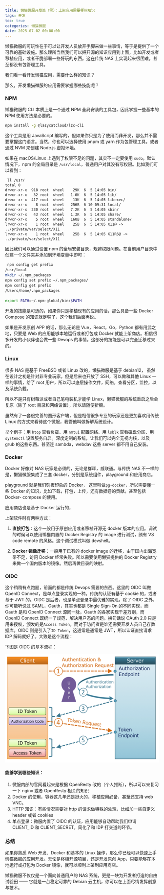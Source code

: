 ```yaml
---
title: 懒猫微服开发篇（零）：上架应用需要哪些知识
tags: 开发
toc: true
categories: 懒猫微服
date: 2025-07-02 00:00:00
---
```


懒猫微服的可玩性在于可以让开发人员放开手脚来做一些事情，等于是提供了一个可靠的基础设施。那么理所当然我们可以把开源的知识应用到上面，比如开发或者移植应用，或者干脆部署一些好玩的东西。这在传统 NAS 上实现起来很困难，甚至都没有包管理工具。

我们看一看开发懒猫应用，需要什么样的知识？

那么，开发懒猫微服的应用需要掌握哪些技能呢？

### NPM

懒猫微服的 CLI 本质上是一个通过 NPM 全局安装的工具包，因此掌握一些基本的 NPM 使用方法是必要的。

```bash
npm install -g @lazycatcloud/lzc-cli
```

<!-- more -->

这个工具是用 JavaScript 编写的，但如果你只是为了使用而非开发，那么并不需要掌握这门语言。当然，你也可以选择使用 pnpm 或 yarn 作为包管理工具，或者通过 NVM 来创建 Node.js 虚拟环境。

如果在 macOS/Linux 上遇到了权限不足的问题，其实不一定要使用 `sudo`。默认情况下，npm 的全局目录是 `/usr/local`，普通用户对其没有写权限。比如我们可以看到：

```
 ll /usr/
total 0
drwxr-xr-x  918 root  wheel    29K  6  5 14:05 bin/
drwxr-xr-x   32 root  wheel   1.0K  6  5 14:05 lib/
drwxr-xr-x  417 root  wheel    13K  6  5 14:05 libexec/
drwxr-xr-x    8 root  wheel   256B  6 10 09:31 local/
drwxr-xr-x  230 root  wheel   7.2K  6  5 14:05 sbin/
drwxr-xr-x   43 root  wheel   1.3K  6  5 14:05 share/
drwxr-xr-x    5 root  wheel   160B  6  5 14:05 standalone/
lrwxr-xr-x    1 root  wheel    25B  6  5 14:05 X11@ -> ../private/var/select/X11
lrwxr-xr-x    1 root  wheel    25B  6  5 14:05 X11R6@ -> ../private/var/select/X11
```

因此我们可以通过设置 npm 的全局安装目录，规避权限问题。在当前用户目录中创建一个文件夹并添加到环境变量中即可：

```bash
 npm config get prefix
/usr/local
mkdir ~/.npm_packages
npm config set prefix ~/.npm_packages/
npm config get prefix
/Users/home/.npm_packages

export PATH=~/.npm-global/bin:$PATH
```

开发的技能是可选的，如果你只是移植现有的应用的话，那么具备一些 Docker Compose 的知识就足够了，这个我们后面再说。

如果是开发原创 APP 的话，那么无论是 Vue，React，Go，Python 都有用武之地，只要是 Web 的应用能够本地运行或者打包成 Docker 就能上架商店。相信很多开发的小伙伴也会做一些 Devops 的事情，这部分的技能是可以完全迁移过来的。

### Linux

很多 NAS 是基于 FreeBSD 或者 Linux 改的，懒猫微服是基于 debian12， 虽然在设计之初是针对非专业玩家。但是后来也开放了 SSH，可以做和其他 Linux 一样的事情，给了 root 用户，所以可以底层操作文件，网络，查看分区，监控，以及系统负载。

所以不是只有树莓派或者自己笔电装机才能学 Linux，懒猫微服的系统重启之后会复原（除了 root 目录和网络设置），所以请随便折腾。

虽然有了一套很完善的图形客户端，但是相信很多专业的玩家还是更加喜欢用传统 Linux 的方式来看待这个微服，我管他叫做拆解系统设计。

举个例子：用 `htop` 查看负载、用 `nmtui` 配置网络、用 `lsblk` 查看磁盘分区、用 `systemctl` 设置服务自启。深度定制的系统，让我们可以完全无视内核，以及 grub 的这些东西。甚至连 sambda，webdav 这些 server 都不用自己安装。

### Docker

Docker 好像对 NAS 玩家是必须的，无论是群晖，威联通。与传统 NAS 不一样的是，懒猫微服集成了三套 docker，分别是系统组件，playground 和应用商店。

playground 就是我们刻板印象的 Docker， 这里叫做`pg-docker`，所以需要懂一些 Docker 的知识，比如下载，打包，上传，还有数据卷的贡献。甚至包括 Docker- compose 的使用。

应用商店也是基于 Docker 运行的，

上架软件时有两种方式：

1. **直接打包**：这个一般用于原创应用或者移植开源无 docker 版本的应用。调试的时候可以使用懒猫内置的 Docker Registry 的 image 进行测试，颇有 VS code remote 的风格。这个调试模式叫做 devshell。

2. **Docker 镜像迁移**：一般用于已有的 docker image 的迁移，由于国内出海宽带不足，访问 Docker 经常失败。所以需要使用懒猫提供的 Docker Registry 来做一个国内版本的镜像。然后再做目录的映射。

### OIDC

这个稍稍有点跑题，前面的都是传统 Devops 需要的东西。这里的 OIDC 叫做 OpenID Connect，是单点登录实现的一种。传统的认证有基于 cookie 的，或者基于 JWT 的。OIDC 是后者，也是单点登录中最优雅的实现。除了 OIDC 之外，你可能听说过 SAML，Oauth，其实也都是 Single Sign-On 的不同实现，而 Oauth 是和 OpenID Connect 源同一脉，Oauth 的各家实现千差万别，而 OpenID Connect 既统一了规范，解决用户态的问题。换句话说 OAuth 2.0 只是用来授权，颁发的是`Access Token`，而对于访问者是谁还需要开发人员自己存数据库。OIDC 则是引入了`ID Token`，这通常是通常是 JWT，所以认证直接请求 IDP 解码就好了。大致是这个流程：

下图是 OIDC 的基本流程：

![image-20250623222439761](https://raw.githubusercontent.com/cloudsmithy/picgo-imh/master/image-20250623222439761.png)

#### 能够学到哪些知识：

1. 微服内部的官网看起来是根据 OpenResty 改的（个人推断），所以可以来复习一下 nginx 或者 OpenResty 相关的知识
2. Docker 的使用，容器这几年还是挺火的，移植应用必备，甚至还支持 web VNC。
3. HTTP 知识：有些情况需要对 http 的请求做特殊的处理，比如加一些自定义 header 或者 cookies
4. 单点登录：微服内置了 OIDC 的认证，应用能够自动帮助我们申请 CLIENT_ID 和 CLIENT_SECRET，简化了和 IDP 打交道的环节。

### 总结

如果你熟悉 Web 开发、Docker 和基本的 Linux 操作，那么你已经可以快速上手懒猫微服的应用开发。无论是移植开源项目，还是开发原创 App，只要能够在本地运行或打包为 Docker 镜像，就可以顺利上架到应用商店。

懒猫微服不仅仅是一个面向普通用户的 NAS 系统，更是一块为开发者打造的自由试验田 —— 它就是一台稳定可靠的 Debian 云主机，你可以在上面尽情发挥创意与技术。
